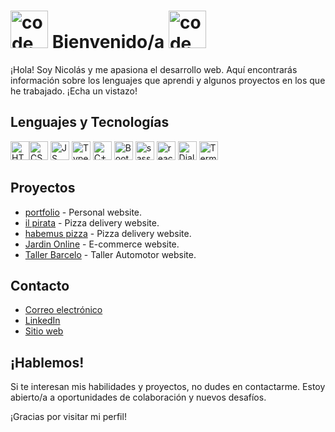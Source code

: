 # <img src="https://github.com/Nicolas-Andreis/Nicolas-Andreis/assets/111246225/25e54ac8-ebca-45d7-ac67-594daf42e441" alt="code" width="60"> Bienvenido/a <img src="https://github.com/Nicolas-Andreis/Nicolas-Andreis/assets/111246225/25e54ac8-ebca-45d7-ac67-594daf42e441" alt="code" width="60">


¡Hola! Soy Nicolás y me apasiona el desarrollo web. Aquí encontrarás información sobre los lenguajes que aprendi y algunos proyectos en los que he trabajado. ¡Echa un vistazo!
 
## Lenguajes y Tecnologías

<img src="https://img.shields.io/badge/HTML-8A2BE2" alt="HTML"  height="30"><img src="https://img.shields.io/badge/CSS-8A2BE2" alt="CSS"  height="30"> <img src="https://img.shields.io/badge/JavaScript-8A2BE2" alt="JS"  height="30"> <img src="https://img.shields.io/badge/TypeScript-8A2BE2" alt="TypeScript"  height="30"> <img src="https://img.shields.io/badge/C++-8A2BE2" alt="C++"  height="30"> <img src="https://img.shields.io/badge/Bootstrap-8A2BE2" alt="Bootstrap"  height="30"> <img src="https://img.shields.io/badge/SASS-8A2BE2" alt="sass"  height="30"> <img src="https://img.shields.io/badge/React.js-8A2BE2" alt="react"  height="30"> <img src="https://img.shields.io/badge/Dialogflow-8A2BE2" alt="Dialogflow"  height="30"> <img src="https://img.shields.io/badge/Terminal-8A2BE2" alt="Terminal"  height="30">


## Proyectos

-  [portfolio](https://nicolas-andreis.github.io/portfolio/) - Personal website.
-  [il pirata](https://nicolas-andreis.github.io/Il-pirata/) - Pizza delivery website.
-  [habemus pizza](https://nicolas-andreis.github.io/habemus_pizza/) - Pizza delivery website.
-  [Jardin Online](https://nicolas-andreis.github.io/Jardin-Online/) - E-commerce website.
-  [Taller Barcelo](https://taller-barcel-dksw-git-master-nicolas-andreis-projects.vercel.app/) - Taller Automotor website.

## Contacto

- [Correo electrónico](mailto:jnandreis@outlook.com) 
- [LinkedIn](https://www.linkedin.com/in/nicol%C3%A1s-andreis-b34966281/)
- [Sitio web](https://nicolas-andreis.github.io/portfolio/)

## ¡Hablemos!

Si te interesan mis habilidades y proyectos, no dudes en contactarme. Estoy abierto/a a oportunidades de colaboración y nuevos desafíos.

¡Gracias por visitar mi perfil!
<!--
**Nicolas-Andreis/Nicolas-Andreis** is a ✨ _special_ ✨ repository because its `README.md` (this file) appears on your GitHub profile.

Here are some ideas to get you started:

- 🔭 I’m currently working on ...
- 🌱 I’m currently learning ...
- 👯 I’m looking to collaborate on ...
- 🤔 I’m looking for help with ...
- 💬 Ask me about ...
- 📫 How to reach me: ...
- 😄 Pronouns: ...
- ⚡ Fun fact: ...
-->
